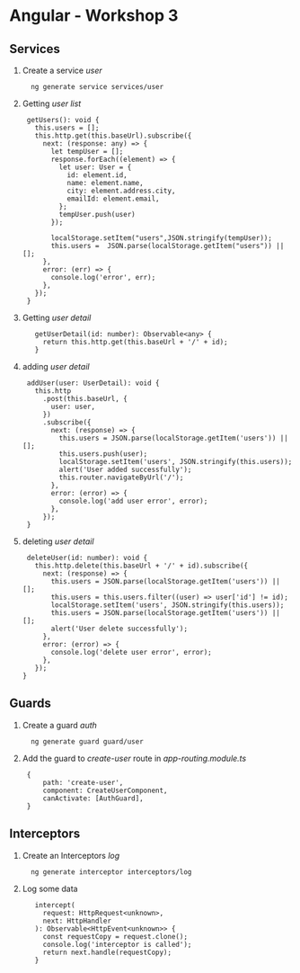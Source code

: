 # Angular - Workshop 3

## Services

1. Create a service _user_

   ```
     ng generate service services/user
   ```

2. Getting _user list_

   ```
    getUsers(): void {
      this.users = [];
      this.http.get(this.baseUrl).subscribe({
        next: (response: any) => {
          let tempUser = [];
          response.forEach((element) => {
            let user: User = {
              id: element.id,
              name: element.name,
              city: element.address.city,
              emailId: element.email,
            };
            tempUser.push(user)
          });

          localStorage.setItem("users",JSON.stringify(tempUser));
          this.users =  JSON.parse(localStorage.getItem("users")) || [];
        },
        error: (err) => {
          console.log('error', err);
        },
      });
    }
   ```

3. Getting _user detail_

   ```
      getUserDetail(id: number): Observable<any> {
        return this.http.get(this.baseUrl + '/' + id);
      }
   ```

4. adding _user detail_

   ```
    addUser(user: UserDetail): void {
      this.http
        .post(this.baseUrl, {
          user: user,
        })
        .subscribe({
          next: (response) => {
            this.users = JSON.parse(localStorage.getItem('users')) || [];
            this.users.push(user);
            localStorage.setItem('users', JSON.stringify(this.users));
            alert('User added successfully');
            this.router.navigateByUrl('/');
          },
          error: (error) => {
            console.log('add user error', error);
          },
        });
    }
   ```

5. deleting _user detail_

   ```
    deleteUser(id: number): void {
      this.http.delete(this.baseUrl + '/' + id).subscribe({
        next: (response) => {
          this.users = JSON.parse(localStorage.getItem('users')) || [];
          this.users = this.users.filter((user) => user['id'] != id);
          localStorage.setItem('users', JSON.stringify(this.users));
          this.users = JSON.parse(localStorage.getItem('users')) || [];
          alert('User delete successfully');
        },
        error: (error) => {
          console.log('delete user error', error);
        },
      });
   }
   ```

## Guards

1. Create a guard _auth_

   ```
     ng generate guard guard/user
   ```

2. Add the guard to _create-user_ route in _app-routing.module.ts_
   ```
    {
        path: 'create-user',
        component: CreateUserComponent,
        canActivate: [AuthGuard],
    }
   ```

## Interceptors

1. Create an Interceptors _log_

   ```
     ng generate interceptor interceptors/log
   ```

2. Log some data
   ```
      intercept(
        request: HttpRequest<unknown>,
        next: HttpHandler
      ): Observable<HttpEvent<unknown>> {
        const requestCopy = request.clone();
        console.log('interceptor is called');
        return next.handle(requestCopy);
      }
   ```
